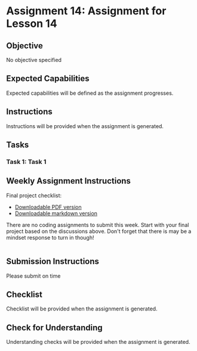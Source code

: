# Assignment 14: Assignment for Lesson 14

## Objective

No objective specified

## Expected Capabilities

Expected capabilities will be defined as the assignment progresses.

## Instructions

Instructions will be provided when the assignment is generated.

## Tasks

### Task 1: Task 1

## Weekly Assignment Instructions

Final project checklist:

- [Downloadable PDF version](https://raw.githubusercontent.com/Code-the-Dream-School/react-curriculum-v3/refs/heads/main/learns-app-content/reusable-content/final-project-checklist.pdf)
- [Downloadable markdown version](https://raw.githubusercontent.com/Code-the-Dream-School/react-curriculum-v3/refs/heads/main/learns-app-content/reusable-content/final-project-checklist.md)

There are no coding assignments to submit this week. Start with your final project based on the discussions above. Don't forget that there is may be a mindset response to turn in though!


```

```

## Submission Instructions

Please submit on time

## Checklist

Checklist will be provided when the assignment is generated.

## Check for Understanding

Understanding checks will be provided when the assignment is generated.